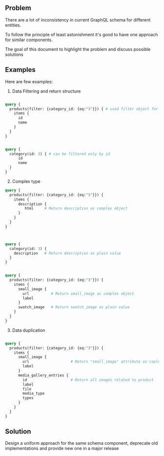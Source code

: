## Problem 
There are a lot of inconsistency in current GraphQL schema for different entities.

To follow  the principle of least astonishment it's good to have one approach for similar components.

The goal of this document to highlight the problem and discuss possible solutions

## Examples

Here are few examples:

1. Data Filtering and return structure
```graphql

query {
  products(filter: {category_id: {eq:"3"}}) { # used filter object for provide different filters
    items {
      id
      name
    }
  }
}


query {
  category(id: 3) { # can be filtered only by id
      id
      name
  }
}
```

2. Complex type

```graphql
query {
  products(filter: {category_id: {eq:"3"}}) {
    items {
      description { 
         html     # Return description as complex object
      }
    }
  }
}



query {
  category(id: 3) {
    description   # Return description as plain value
  }
}


query {
  products(filter: {category_id: {eq:"3"}}) {
    items {
      small_image {
        url          # Return small_image as complex object
        label
      }
      swatch_image   # Return swatch_image as plain value
    }
  }
}


```

3. Data duplication


```graphql

query {
  products(filter: {category_id: {eq:"3"}}) {
    items {
      small_image {
        url                   # Return "small_image" attribute as coplex object
        label
      }
      media_gallery_entries {
        id                    # Return all images related to product
        label
        file
        media_type
        types
      }
    }
  }
}


```


## Solution

Design a uniform approach for the same schema component, deprecate old implementations and provide new one in a major release 
